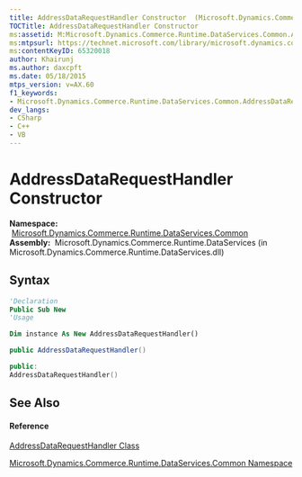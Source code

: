 ```yaml
---
title: AddressDataRequestHandler Constructor  (Microsoft.Dynamics.Commerce.Runtime.DataServices.Common)
TOCTitle: AddressDataRequestHandler Constructor
ms:assetid: M:Microsoft.Dynamics.Commerce.Runtime.DataServices.Common.AddressDataRequestHandler.#ctor
ms:mtpsurl: https://technet.microsoft.com/library/microsoft.dynamics.commerce.runtime.dataservices.common.addressdatarequesthandler.addressdatarequesthandler(v=AX.60)
ms:contentKeyID: 65320018
author: Khairunj
ms.author: daxcpft
ms.date: 05/18/2015
mtps_version: v=AX.60
f1_keywords:
- Microsoft.Dynamics.Commerce.Runtime.DataServices.Common.AddressDataRequestHandler.#ctor
dev_langs:
- CSharp
- C++
- VB
---
```


# AddressDataRequestHandler Constructor

**Namespace:**  [Microsoft.Dynamics.Commerce.Runtime.DataServices.Common](microsoft-dynamics-commerce-runtime-dataservices-common-namespace.md)  
**Assembly:**  Microsoft.Dynamics.Commerce.Runtime.DataServices (in Microsoft.Dynamics.Commerce.Runtime.DataServices.dll)

## Syntax

``` vb
'Declaration
Public Sub New
'Usage

Dim instance As New AddressDataRequestHandler()
```

``` csharp
public AddressDataRequestHandler()
```

``` c++
public:
AddressDataRequestHandler()
```

## See Also

#### Reference

[AddressDataRequestHandler Class](addressdatarequesthandler-class-microsoft-dynamics-commerce-runtime-dataservices-common.md)

[Microsoft.Dynamics.Commerce.Runtime.DataServices.Common Namespace](microsoft-dynamics-commerce-runtime-dataservices-common-namespace.md)

